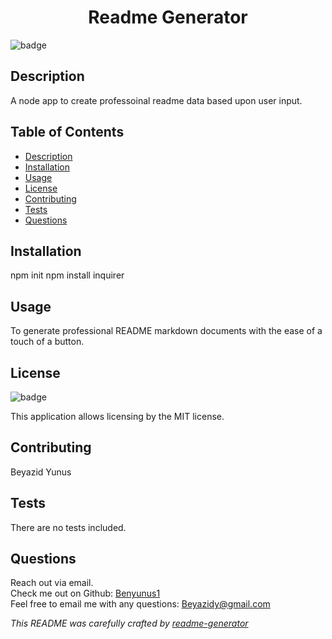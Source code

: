 # <h1 align="center">Readme Generator</h1>
  
  ![badge](https://img.shields.io/badge/license-MIT-blue)

  ## Description
  A node app to create professoinal readme data based upon user input.

  ## Table of Contents
  - [Description](#description)
  - [Installation](#installation)
  - [Usage](#usage)
  - [License](#license)
  - [Contributing](#contributing)
  - [Tests](#tests)
  - [Questions](#questions)

  ## Installation
  npm init npm install inquirer

  ## Usage
  To generate professional README markdown documents with the ease of a touch of a button.

  ## License
  ![badge](https://img.shields.io/badge/license-MIT-blue)

  This application allows licensing by the MIT license.

  ## Contributing
  Beyazid Yunus

  ## Tests
  There are no tests included.

  ## Questions
  Reach out via email.
  <br>Check me out on Github: [Benyunus1](https://github.com/Benyunus1)
  <br>Feel free to email me with any questions: Beyazidy@gmail.com

  _This README was carefully crafted by [readme-generator](https://github.com/benyunus1/readme-generator)_
